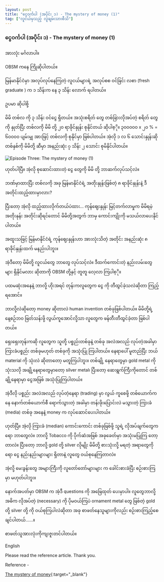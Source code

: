 ```yaml
---
layout: post
title: "ငွေဝင်္ကပါ (အပိုင်း ၁) - The mystery of money (1)"
tag: ["လူငယ်မှသည့် လူချမ်းသားစီသိ"]
---
```


### ငွေဝင်္ကပါ (အပိုင်း ၁) - The mystery of money (1)

အားလုံး မင်္ဂလာပါ။

OBSM ကနေ ကြိုဆိုပါတယ်။

မြန်မာနိုင်ငံမှာ အလုပ်လုပ်နေကြတဲ့ လူငယ်များရဲ့ အလုပ်စစ ဝင်ခြင်း လစာ (fresh graduate ) က ၁ သိန်းက နေ ၃ သိန်း လောက် ရပါတယ်။

ဥပမာ ဆိုပါစို့

မိမိ တစ်လ ကို ၃ သိန်း ဝင်ငွေ ရှိတယ်။ အသုံးစရိတ် တွေ တစ်ခြားလိုအပ်တဲ့ စရိတ် တွေကို နှုတ်ပြီး တစ်လကို မိမိ တို့ ၂၀ ရာခိုင်နှုန်း စုနိုင်တယ် ဆိုပါစ့ို။
၃၀၀၀၀၀ x ၂၀ % = ၆၀၀၀၀ ပျမ်းမျှ အားဖြင့် တစ်လကို စုနိုင်မှာ ဖြစ်ပါတယ်။
အဲ့လို ၁ လ ၆ သောင်းနှုန်းဆို တစ်နှစ်ကို မိမိတို့ ဆီမှာ အနည်းဆုံး ၇ သိန်း ၂ သောင်း စုမိနိုင်ပါတယ်။

<!-- more -->
<img src="http://drive.google.com/uc?export=view&id=1JeNpQy2MkPtbZ30TIoqHuEH6nXGsWzk5" alt="Episode Three: The mystery of money (1)">

ဟုတ်ပါပြီ။ အဲ့လို စုဆောင်းထားတဲ့ ငွေ တွေကို မိမိ တို့ ဘာဆက်လုပ်သင့်လဲ။

ဘဏ်မှာထားပြီး တစ်လကို အခု မြန်မာနိုင်ငံရဲ့ အတိုးနှုန်းဖြစ်တဲ့ ၈ ရာခိုင်နှုန်းနဲ့ ဒီအတိုင်းထည့်ထားမှာလား?

ပြီးတော့ အဲ့လို ထည့်ထားလိုက်တယ်ပဲထား… ကုန်ဈေးနှုန်း မြင့်တက်လာမှုက မိမိရမဲ့ အတိုးနုန်း အတိုင်းဆိုရင်တောင် မိမိတို့အတွက် ဘာမှ ကောင်းကျိုးကို မသယ်လာပေးနိုင်ပါတယ်။

အထူးသဖြင့် မြန်မာနိုင်ငံရဲ့ ကုန်ဈေးနှုန်းဟာ အားလုံးသိတဲ့ အတိုင်း အနည်းဆုံး ၈ ရာခိုင်နှုန်းထက် မနည်းပါဘူး။

အဲ့ဒီတော့ မိမိတို့ လူငယ်တွေ ဘာတွေ လုပ်သင့်လဲ။ ဒီထက်ကောင်းတဲ့ နည်းလမ်းတွေများ ရှိနိုင်မလား ဆိုတာကို OBSM တို့နှင့် တူတူ လေ့လာ ကြပါစ့ို။

ပထမဆုံးအနေနဲ့ ဘာလို့ ဟိုးအရင် တုန်းကလူတွေက ငွေ ကို တီထွင်ခဲ့သလဲဆိုတာ ကြည့်ရအောင်။

ဘာလို့လဲဆိုတော့ money ဆိုတာလဲ human invention တစ်ခုဖြစ်ပါတယ်။
မိမိတို့ရဲ့ နေ့စဉ်ဘဝ ဖြတ်သန်းဖို့ လွယ်ကူအောင်လို့သာ လူတွေက ဖန်တီးတီထွင်ခဲ့တာ ဖြစ်ပါတယ်။

ရှေးရှေးတုန်းကဆို လူတွေက သူတို့ ပစ္စည်းတစ်ခုနဲ့ တစ်ခု အလဲအလည် လုပ်တဲ့အခါမှာ ကြားခံပစ္စည်း တစ်ခုမဟုတ် တစ်ခုကို အသုံးပြု ကြပါတယ်။
နေရာပေါ် မူတည်ပြီး ဘယ် material ကို သုံးလဲ ဆိုတာတော့ မတူကြပါဘူး။ တစ်ချို့ နေရာတွေမှာ gold metal ကို သုံးသလို အချို့နေရာတွေမှာတော့ silver metal၊
ပြီးတော့ ဆေးရွက်ကြီးကိုတောင် တစ်ချို့နေရာမှာ ငွေအဖြစ် အသုံးပြုကြပါတယ်။

အဲ့ဒီလို ပစ္စည်း အလဲအလည် လုပ်တဲ့နေရာ (trading) မှာ လွယ် ကူစေဖို့ တစ်ယောက်ကနေ နောက်တစ်ယောက်စီ ရောက်သွားတဲ့ အခါမှာ တန်းဖိုးပြောင်းလဲ မသွားတဲ့ ကြားခံ (media) တစ်ခု အနေနဲ့ money က လုပ်ဆောင်ပေးပါတယ်။

ဟုတ်ပြီ။ အဲ့လို ကြားခံ (median) ကောင်းကောင်း တစ်ခုဖြစ်ဖို့ သူရဲ့ လိုအပ်ချက်တွေကရော ဘာတွေလဲ။ ဘာလို့
Tobacco ကို ပိုက်ဆံအဖြစ် အခုခေတ်မှာ အသုံးမပြုကြ တော့တာလဲ။ ပြီးတော့ ဘာလို့ gold တို့ silver လိုမျိုး မိမိတို့ စားသုံးလို့ မရတဲ့ အရာတွေကိုရော ငွေ နည်းနည်းများများ ရှိတာနဲ့ လူတွေ ဝယ်စုနေကြတာလဲ။

အဲ့လို့ မေးခွန်းတွေ အများကြီးကို လူတော်တော်များများ က ခေါင်းစားခံပြီး စဉ်းစားကြမှာ မဟုတ်ပါဘူး။

နောက်အပတ်မှာ OBSM က အဲ့ဒီ questions ကို အဖြေထုတ် ပေးမှာပါ။ လူတွေဘာလို့ အဓိက လိုအပ်တဲ့ (necessary) ကို ပိုမဝယ်ကြပဲ ornament metal တွေ ဖြစ်တဲ့ gold တို့ silver တို့ ကို ဝယ်စုကြပါလဲဆိုတာ အခု စာဖတ်နေသူများကိုလည်း စဉ်းစားကြည့်စေချင်ပါတယ်......။

စာဖတ်သူအားလုံးကိုကျးဇူးတင်ပါတယ်။


English

Please read the reference article. Thank you.

Reference -

[The mystery of money](https://drive.google.com/file/d/1cGWJty0yCohcvRLBCXoWM4E0Ysp5HvJA/view?fbclid=IwAR1oTf2UpuhdrnjWsIxw8G28npWl4vAosYEnee3m591rWXRzQpht2mu__aY){:target="_blank"}
